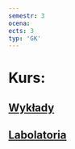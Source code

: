 ```yaml
---
semestr: 3
ocena: 
ects: 3
typ: 'GK'
---
```


# Kurs:
## [Wykłady](/Notatki/Semestr%203/J%C4%99zyki%20programowania/Wyk%C5%82ady/Wyk%C5%82ady.md)
## [Labolatoria](/Notatki/Semestr%203/J%C4%99zyki%20programowania/Labolatoria/Labolatoria.md)